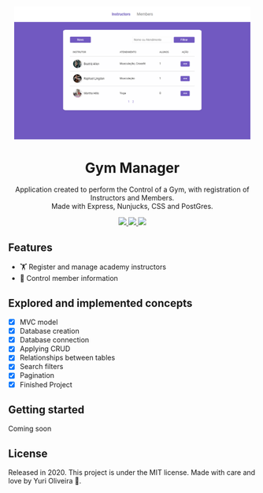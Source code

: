 <h1 align="center">
    <br>
        <img src="public/images/indexInstructors.png" alt="Index Instructors" width="480">
    <br><br>
        Gym Manager 
</h1>

<div>
    <p align="center">
        Application created to perform the Control of a Gym, with registration of Instructors and Members. <br>Made with Express, Nunjucks, CSS and PostGres.
    </p>
</div>

<div>

  <p align="center">
    <a href="https://www.linkedin.com/in/yuri-silva99/" target="_blank">
        <img src="https://img.shields.io/badge/Author-Yuri%20Silva-blueviolet">
    </a>
    <a href="#">
        <img src="https://img.shields.io/badge/Framework-Express-blueviolet">
    </a>
    <a href="#">
        <img src="https://img.shields.io/badge/Language-Javascript-blueviolet">
    </a>
  </p>

</div>

## Features

- 🏋️ Register and manage academy instructors
- 🚴 Control member information

## Explored and implemented concepts

- [X] MVC model
- [X] Database creation
- [X] Database connection
- [X] Applying CRUD
- [X] Relationships between tables
- [X] Search filters
- [X] Pagination
- [X] Finished Project

## Getting started

Coming soon

<!-- As this is an introductory project, there is no installation tutorial. Just open and enjoy. -->

## License

Released in 2020. This project is under the MIT license.
Made with care and love by Yuri Oliveira 🚀.
